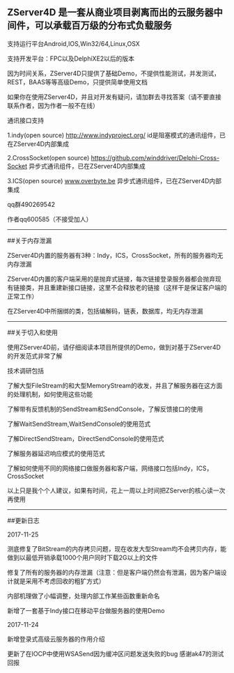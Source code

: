 ## ZServer4D 是一套从商业项目剥离而出的云服务器中间件，可以承载百万级的分布式负载服务

支持运行平台Android,IOS,Win32/64,Linux,OSX


支持开发平台：FPC以及DelphiXE2以后的版本


因为时间关系，ZServer4D只提供了基础Demo，不提供性能测试，并发测试，REST，BAAS等等高级Demo，只提供简单使用文档


如果你在使用ZServer4D，并且对开发有疑问，请加群去寻找答案（请不要直接联系作者，因为作者一般不在线）



通讯接口支持

1.indy(open source) http://www.indyproject.org/
id是阻塞模式的通讯组件，已在ZServer4D内部集成


2.CrossSocket(open source) https://github.com/winddriver/Delphi-Cross-Socket
异步式通讯组件，已在ZServer4D内部集成


3.ICS(open source) www.overbyte.be
异步式通讯组件，已在ZServer4D内部集成

 
 
qq群490269542
  
 
作者qq600585（不接受加人）

-----------------------------------------
##关于内存泄漏

ZServer4D内置的服务器有3种：Indy，ICS，CrossSocket，所有的服务器均无内存泄漏

ZServer4D内置的客户端采用的是抛弃式链接，每次链接登录服务器都会抛弃现有链接类，并且重建新接口链接，这里不会释放老的链接（这样干是保证客户端的正常工作）

在ZServer4D中所捆绑的类，包括编解码，链表，数据库，均无内存泄漏


-----------------------------------------
##关于切入和使用

使用ZServer4D前，请仔细阅读本项目所提供的Demo，做到对基于ZServer4D的开发范式非常了解

技术调研包括

了解大型FileStream的和大型MemoryStream的收发，并且了解服务器在这方面的处理机制，如何使用这些功能

了解带有反馈机制的SendStream和SendConsole，了解反馈接口的使用

了解WaitSendStream,WaitSendConsole的使用范式

了解DirectSendStream，DirectSendConsole的使用范式

了解服务器延迟响应模式的使用范式

了解如何使用不同的网络接口做服务器和客户端，网络接口包括Indy，ICS，CrossSocket


以上只是我个个人建议，如果有时间，花上一周以上时间把ZServer的核心读一次再使用



-----------------------------------------
##更新日志

2017-11-25

测底修复了BitStream的内存拷贝问题，现在收发大型Stream均不会拷贝内存，能做到以最低开销承载1000个用户同时下载2G以上的文件

修复了所有的服务器的内存泄漏（注意：但是客户端仍然会有泄漏，因为客户端设计就是采用不考虑回收的粗犷方式）

内部机理做了小幅调整，处理内部工作某些函数重新命名

新增了一套基于Indy接口在移动平台做服务器的使用Demo




2017-11-24

新增登录式高级云服务器的作用介绍

更新了在IOCP中使用WSASend因为缓冲区问题发送失败的bug 感谢ak47的测试回报
